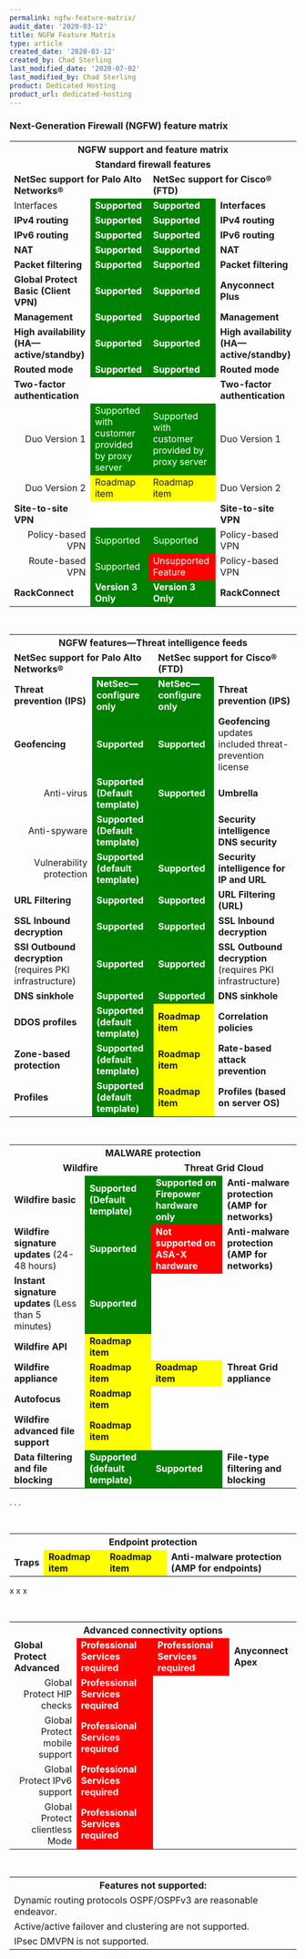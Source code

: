 ```yaml
---
permalink: ngfw-feature-matrix/
audit_date: '2020-03-12'
title: NGFW Feature Matrix
type: article
created_date: '2020-03-12'
created_by: Chad Sterling
last_modified_date: '2020-07-02'
last_modified_by: Chad Sterling
product: Dedicated Hosting
product_url: dedicated-hosting
---
```


### Next-Generation Firewall (NGFW) feature matrix

<table>
  <tr>
    <th colspan="4"><div align="center"><b>NGFW support and feature matrix</b></div></th>
  </tr>
  <tr>
    <td colspan="4"><div align="center"><b>Standard firewall features</b></div></td>
  </tr>
  <tr>
    <td colspan="2"><b>NetSec support for Palo Alto Networks&reg;</b></td>
    <td colspan="2"><b>NetSec support for Cisco&reg; (FTD)</b></td>
  </tr>
  <tr>
    <td>Interfaces</b></td>
    <td style="background-color: green; color:white;"><b>Supported</b></td>
    <td style="background-color: green;color:white;"><b>Supported</b></td>
    <td><b>Interfaces</b></td>
  </tr>
  <tr>
    <td><b>IPv4 routing</b></td>
    <td style="background-color: green;color:white;"><b>Supported</b></td>
    <td style="background-color: green;color:white;"> <b>Supported</b></td>
    <td><b>IPv4 routing</b></td>
  </tr>
  <tr>
    <td><b>IPv6 routing</b></td>
    <td style="background-color: green;color:white;"><b>Supported</b></td>
    <td style="background-color: green;color:white;"><b>Supported</b></td>
    <td><b>IPv6 routing</b></td>
  </tr>
  <tr>
    <td><b>NAT</b></td>
    <td style="background-color: green;color:white;"><b>Supported</b></td>
    <td style="background-color: green;color:white;"><b>Supported</b></td>
    <td><b>NAT</b></td>
  </tr>
  <tr>
    <td><b>Packet filtering</b></td>
    <td style="background-color: green;color:white;"><b>Supported</b></td>
    <td style="background-color: green;color:white;"><b>Supported</b></td>
    <td><b>Packet filtering</b></td>
  </tr>
  <tr>
    <td><b>Global Protect Basic (Client VPN)</b></td>
    <td style="background-color: green;color:white;"><b>Supported</b></td>
    <td style="background-color: green;color:white;"><b>Supported</b></td>
    <td><b>Anyconnect Plus</b></td>
  </tr>
  <tr>
    <td><b>Management</b></td>
    <td style="background-color: green;color:white;"><b>Supported</b></td>
    <td style="background-color: green;color:white;"><b>Supported</b></td>
    <td><b>Management</b></td>
  </tr>
  <tr>
    <td><b>High availability (HA&mdash;active/standby)</b></td>
    <td style="background-color: green;color:white;"><b>Supported</b></td>
    <td style="background-color: green;color:white;"><b>Supported</b></td>
    <td><b>High availability (HA&mdash;active/standby)</b></td>
  </tr>
  <tr>
    <td><b>Routed mode</b></td>
    <td style="background-color: green;color:white;"><b>Supported</b></td>
    <td style="background-color: green;color:white;"><b>Supported</b></td>
    <td><b>Routed mode</b></td>
  </tr>
  <tr>
    <td><b>Two-factor authentication</b></td>
    <td style="background-color:white;"><b></b></td>
    <td style="background-color:white;"><b></b></td>
    <td><b>Two-factor authentication</b></td>
  </tr>
    <tr>
    <td align="right">Duo Version 1</td>
    <td style="background-color: green;color:white;">Supported with customer provided by proxy server</td>
    <td style="background-color: green;color:white;">Supported with customer provided by proxy server</td>
    <td>Duo Version 1</td>
  </tr>
      <tr>
    <td align="right">Duo Version 2</td>
    <td style="background-color: yellow;">Roadmap item</td>
    <td style="background-color: yellow;">Roadmap item</td>
    <td>Duo Version 2</td>
  </tr>
      <tr>
    <td><b>Site-to-site VPN</b></td>
    <td style="background-color:white;"></td>
    <td style="background-color:white;"></td>
     <td><b>Site-to-site VPN</b></td>
  </tr>
  <tr>
    <td align="right">Policy-based VPN</td>
    <td style="background-color: green;color:white;">Supported</td>
    <td style="background-color: green;color:white;">Supported</td>
    <td>Policy-based VPN</td>
  </tr>
   <tr>
    <td align="right">Route-based VPN</td>
    <td style="background-color: green;color:white;">Supported</td>
    <td style="background-color: red;color:white;">Unsupported Feature</td>
    <td>Policy-based VPN</td>
  </tr>
  <tr>
    <td><b>RackConnect</b></td>
    <td style="background-color: green;color:white;"><b>Version 3 Only</b></td>
    <td style="background-color: green;color:white;"><b>Version 3 Only</b></td>
    <td><b>RackConnect</b></td>
  </tr>
</table>
<pre>

</pre>
<table>
  <tr>
    <th colspan="4"><div align="center"><b>NGFW features&mdash;Threat intelligence feeds</b></div></th>
  </tr>
  <tr>
    <td colspan="2"><b>NetSec support for Palo Alto Networks&reg;</b></td>
    <td colspan="2"><b>NetSec support for Cisco&reg; (FTD)</b></td>
  </tr>
  <tr>
    <td><b>Threat prevention (IPS)</td>
    <td style="background-color: green;color:white;"><b>NetSec&mdash;configure only</b></td>
    <td style="background-color: green;color:white;"><b>NetSec&mdash;configure only</b></td>
    <td><b>Threat prevention (IPS)</b></td>
  </tr>
  <tr>
    <td><b>Geofencing</b></td>
    <td style="background-color: green;color:white;"><b>Supported</b></td>
    <td style="background-color: green;color:white;"><b>Supported</b></td>
    <td><b>Geofencing</b> updates included threat-prevention license</td>
  </tr>
  <tr>
    <td><div align="right">Anti-virus</div></td>
    <td style="background-color: green;color:white;"><b>Supported (Default template)</b></td>
    <td style="background-color: green;color:white;"><b>Supported</b></td>
    <td><b>Umbrella</td>
  </tr>
  <tr>
    <td><div align="right">Anti-spyware</div></td>
    <td style="background-color: green;color:white;"><b>Supported (Default template)</b></td>
    <td style="background-color: green;color:white;"></td>
    <td><b>Security intelligence DNS security</b></td>
  </tr>
  <tr>
    <td><div align ="right">Vulnerability protection</div></td>
    <td style="background-color: green;color:white;"><b>Supported (default template)</b></td>
    <td style="background-color: green;color:white;"><b>Supported</b></td>
    <td><b>Security intelligence for IP and URL</b></td>
  </tr>
  <tr>
    <td><b>URL Filtering</td>
    <td style="background-color: green;color:white;"><b>Supported</b></td>
    <td style="background-color: green;color:white;"><b>Supported</b></td>
    <td><b>URL Filtering (URL)</b></td>
  </tr>
  <tr>
    <td><b>SSL Inbound decryption</td>
    <td style="background-color: green;color:white;"><b>Supported</b></td>
    <td style="background-color: green;color:white;"><b>Supported</b></td>
    <td><b>SSL Inbound decryption</b></td>
  </tr>
  <tr>
    <td><b>SSI Outbound decryption</b> (requires PKI infrastructure)</td>
    <td style="background-color: green;color:white;"><b>Supported</b></td>
    <td style="background-color: green;color:white;"><b>Supported</b></td>
    <td><b>SSL Outbound decryption</b> (requires PKI infrastructure)</td>
  </tr>
  <tr>
    <td><b>DNS sinkhole</b></td>
    <td style="background-color: green;color:white;"><b>Supported</b></td>
    <td style="background-color: green;color:white;"><b>Supported</b></td>
    <td><b>DNS sinkhole</b></td>
  </tr>
  <tr>
    <td><b>DDOS profiles</td>
    <td style="background-color: green;color:white;"><b>Supported (default template)</b></td>
    <td style="background-color: yellow;"><b>Roadmap item</b></td>
    <td><b>Correlation policies</b></td>
  </tr>
  <tr>
  <td><b>Zone-based protection</b></td>
  <td style="background-color: green;color:white;"><b>Supported (default template)</b></td>
  <td style="background-color: yellow;"><b>Roadmap item</b></td>
   <td><b>Rate-based attack prevention</b></td>
  </tr>
  <tr>
    <td><b>Profiles</td>
    <td style="background-color: green;color:white;"><b>Supported (default template)</b></td>
    <td style="background-color: yellow;"><b>Roadmap item</b></td>
    <td><b>Profiles (based on server OS)</b></td>
  </tr>
</table>
<pre>


</pre>
<table>
  <tr>
    <th colspan="4"><div align="center"><b>MALWARE protection</b></div></th>
  </tr>
  <tr>
    <td colspan="2"><div align="center"><b>Wildfire</b></div></td>
    <td colspan="2"><div align="center"><b>Threat Grid Cloud</b></div></td>
  </tr>
  <tr>
    <td><b>Wildfire basic</b></td>
    <td style="background-color: green;color:white;"><b>Supported (Default template)</b></td>
    <td style="background-color: green;color:white;"><b>Supported on Firepower hardware only</b></td>
    <td><b>Anti-malware protection (AMP for networks)</b></td>
  </tr>
  <tr>
    <td><b>Wildfire signature updates</b> (24-48 hours)</td>
    <td style="background-color: green;color:white;"><b>Supported</b></td>
    <td style="background-color: red; green;color:white;"><b>Not supported on ASA-X hardware</b></td>
    <td><b>Anti-malware protection (AMP for networks)</b></td>
  </tr>
  <tr>
    <td><b>Instant signature updates</b> (Less than 5 minutes)</td>
    <td style="background-color: green;color:white;"><b>Supported</b></td>
    <td></td>
    <td></td>
  </tr>
  <tr>
    <td><b>Wildfire API</b></td>
    <td style="background-color: yellow;"><b>Roadmap item</b></td>
    <td></td>
    <td></td>
  </tr>
  <tr>
    <td><b>Wildfire appliance</b></td>
    <td style="background-color: yellow;"><b>Roadmap item</b></td>
    <td style="background-color: yellow;"><b>Roadmap item</b></td>
    <td><b>Threat Grid appliance</b></td>
  </tr>
  <tr>
    <td><b>Autofocus</td>
    <td style="background-color: yellow;"><b>Roadmap item</b></td>
    <td></td>
    <td></td>
  </tr>
  <tr>
    <td><b>Wildfire advanced file support</b></td>
      <td style="background-color: yellow;"><b>Roadmap item</b></td>
    <td></td>
    <td></td>
  </tr>
  <tr>
    <td><b>Data filtering and file blocking</b></td>
    <td style="background-color: green;color:white;"><b>Supported (default template)</b></td>
    <td style="background-color: green;color:white;"><b>Supported</b></td>
    <td><b>File-type filtering and blocking</b></td>
  </tr>
</table>
.
.
.
<pre>


</pre>
<table>
  <tr>
    <th colspan="4"><div align ="center"><b>Endpoint protection</b></div></th>
  </tr>
  <tr>
    <td><b>Traps</b></td>
    <td style="background-color: yellow;"><b>Roadmap item</b></td>
    <td style="background-color: yellow;"><b>Roadmap item</b></td>
    <td><b>Anti-malware protection (AMP for endpoints)</b></td>
  </tr>
</table>
x
x
x
<pre>


</pre>
<table>
  <tr>
    <th colspan="4"><div align ="center"><b>Advanced connectivity options</b></div></th>
  </tr>
  <tr>
    <td><b>Global Protect Advanced</b></td>
    <td style="background-color: red;color:white;"><b>Professional Services required</b></td>
    <td style="background-color: red;color:white;"><b>Professional Services required</b></td>
    <td><b>Anyconnect Apex</b></td>
  </tr>
  <tr>
    <td><div align="right">Global Protect HIP checks</div></td>
    <td style="background-color: red;color:white;"><b>Professional Services required</b></td>
    <td></td>
    <td></td>
  </tr>
  <tr>
    <td><div align="right">Global Protect mobile support</div></td>
    <td style="background-color: red;color:white;"><b>Professional Services required</b></td>
    <td></td>
    <td></td>
  </tr>
  <tr>
    <td><div align="right">Global Protect IPv6 support</div></td>
    <td style="background-color: red;color:white;"><b>Professional Services required</b></td>
    <td></td>
    <td></td>
  </tr>
  <tr>
    <td><div align="right">Global Protect clientless Mode</div></td>
    <td style="background-color: red;color:white;"><b>Professional Services required</b></td>
    <td></td>
    <td></td>
  </tr>
</table>
<pre>


</pre>
<table>
  <tr>
    <th colspan="4"><div align="center"><b>Features not supported:</b></div></th>
  </tr>
  <tr>
    <td colspan="4">Dynamic routing protocols OSPF/OSPFv3 are reasonable endeavor.</td>
  </tr>
  <tr>
    <td colspan="4">Active/active failover and clustering are not supported.</td>
  </tr>
  <tr>
    <td colspan="4">IPsec DMVPN is not supported.</td>
  </tr>
</table>
<pre>


</pre>
